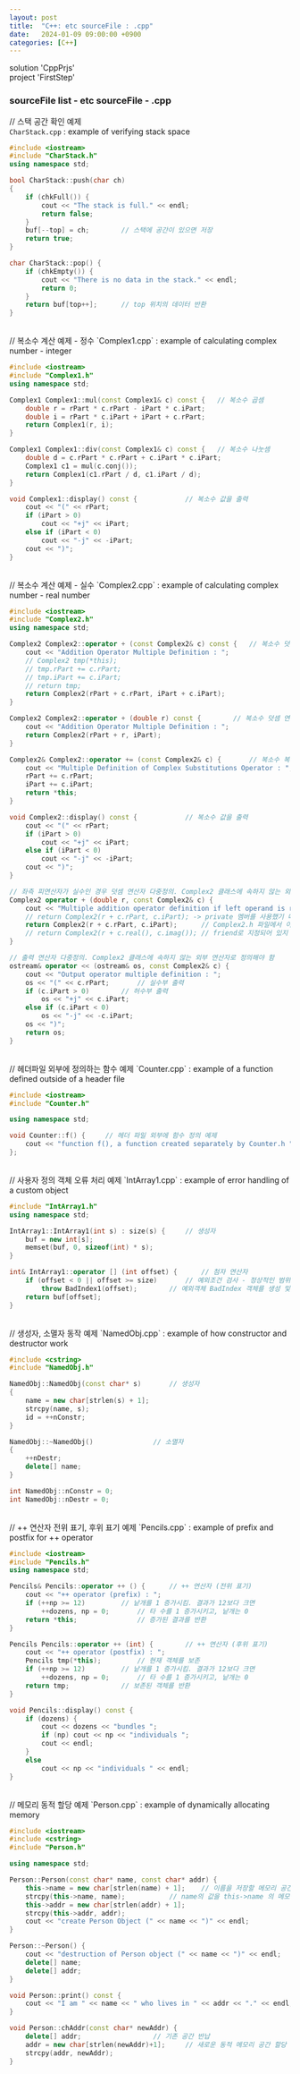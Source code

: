 ```yaml
---
layout: post
title:  "C++: etc sourceFile : .cpp"
date:   2024-01-09 09:00:00 +0900
categories: [C++]
---
```


solution 'CppPrjs'   
project 'FirstStep'   
   
### sourceFile list - etc sourceFile - .cpp   
   
// 스택 공간 확인 예제   
`CharStack.cpp` : example of verifying stack space   
   
```cpp
#include <iostream>
#include "CharStack.h"
using namespace std;

bool CharStack::push(char ch)
{
	if (chkFull()) {
		cout << "The stack is full." << endl;
		return false;
	}
	buf[--top] = ch;		// 스택에 공간이 있으면 저장
	return true;
}

char CharStack::pop() {
	if (chkEmpty()) {
		cout << "There is no data in the stack." << endl;
		return 0;
	}
	return buf[top++];		// top 위치의 데이터 반환
}
```
   
<br />
// 복소수 계산 예제 - 정수   
`Complex1.cpp` : example of calculating complex number - integer   
   
```cpp
#include <iostream>
#include "Complex1.h"
using namespace std;

Complex1 Complex1::mul(const Complex1& c) const {	// 복소수 곱셈
	double r = rPart * c.rPart - iPart * c.iPart;
	double i = rPart * c.iPart + iPart + c.rPart;
	return Complex1(r, i);
}

Complex1 Complex1::div(const Complex1& c) const {	// 복소수 나눗셈
	double d = c.rPart * c.rPart + c.iPart * c.iPart;
	Complex1 c1 = mul(c.conj());
	return Complex1(c1.rPart / d, c1.iPart / d);
}

void Complex1::display() const {			// 복소수 값을 출력
	cout << "(" << rPart;
	if (iPart > 0)
		cout << "+j" << iPart;
	else if (iPart < 0)
		cout << "-j" << -iPart;
	cout << ")";
}
```
   
<br />
// 복소수 계산 예제 - 실수   
`Complex2.cpp` : example of calculating complex number - real number   
   
```cpp
#include <iostream>
#include "Complex2.h"
using namespace std;

Complex2 Complex2::operator + (const Complex2& c) const {	// 복소수 덧셈 연산자 다중정의
	cout << "Addition Operator Multiple Definition : ";
	// Complex2 tmp(*this);
	// tmp.rPart += c.rPart;
	// tmp.iPart += c.iPart;
	// return tmp;
	return Complex2(rPart + c.rPart, iPart + c.iPart);
}

Complex2 Complex2::operator + (double r) const {		// 복소수 덧셈 연산자 다중정의
	cout << "Addition Operator Multiple Definition : ";
	return Complex2(rPart + r, iPart);
}

Complex2& Complex2::operator += (const Complex2& c) {		// 복소수 복합 대입 연산자 다중정의
	cout << "Multiple Definition of Complex Substitutions Operator : ";
	rPart += c.rPart;
	iPart += c.iPart;
	return *this;
}

void Complex2::display() const {			// 복소수 값을 출력
	cout << "(" << rPart;
	if (iPart > 0)
		cout << "+j" << iPart;
	else if (iPart < 0)
		cout << "-j" << -iPart;
	cout << ")";
}

// 좌측 피연산자가 실수인 경우 덧셈 연산자 다중정의. Complex2 클래스에 속하지 않는 외부 연산자로 정의해야 함
Complex2 operator + (double r, const Complex2& c) {
	cout << "Multiple addition operator definition if left operand is real number : ";
	// return Complex2(r + c.rPart, c.iPart); -> private 멤버를 사용했기 때문에 오류 발생
	return Complex2(r + c.rPart, c.iPart);		// Complex2.h 파일에서 이 함수를 friend로 지정하였기 때문에 private 멤버를 자유롭게 사용할 수 있음
	// return Complex2(r + c.real(), c.imag());	// friend로 지정되어 있지 않은 경우 public 함수를 통해 private 멤버 값을 찾아올 수 있음
}

// 출력 연산자 다중정의. Complex2 클래스에 속하지 않는 외부 연산자로 정의해야 함
ostream& operator << (ostream& os, const Complex2& c) {
	cout << "Output operator multiple definition : ";
	os << "(" << c.rPart;		// 실수부 출력
	if (c.iPart > 0)		// 허수부 출력
		os << "+j" << c.iPart;
	else if (c.iPart < 0)
		os << "-j" << -c.iPart;
	os << ")";
	return os;
}
```
   
<br />
// 헤더파일 외부에 정의하는 함수 예제   
`Counter.cpp` : example of a function defined outside of a header file   
   
```cpp
#include <iostream>
#include "Counter.h"

using namespace std;

void Counter::f() {		// 헤더 파일 외부에 함수 정의 예제
	cout << "function f(), a function created separately by Counter.h " << endl;
};
```
   
<br />
// 사용자 정의 객체 오류 처리 예제   
`IntArray1.cpp` : example of error handling of a custom object   
   
```cpp
#include "IntArray1.h"
using namespace std;

IntArray1::IntArray1(int s) : size(s) {		// 생성자
	buf = new int[s];
	memset(buf, 0, sizeof(int) * s);
}

int& IntArray1::operator [] (int offset) {		// 첨자 연산자
	if (offset < 0 || offset >= size)		// 예외조건 검사 - 정상적인 범위인지 확인
		throw BadIndex1(offset);		// 예외객체 BadIndex 객체를 생성 및 전달
	return buf[offset];
}
```
   
<br />
// 생성자, 소멸자 동작 예제   
`NamedObj.cpp` : example of how constructor and destructor work   
   
```cpp
#include <cstring>
#include "NamedObj.h"

NamedObj::NamedObj(const char* s)		// 생성자
{
	name = new char[strlen(s) + 1];
	strcpy(name, s);
	id = ++nConstr;
}

NamedObj::~NamedObj()				// 소멸자
{
	++nDestr;
	delete[] name;
}

int NamedObj::nConstr = 0;
int NamedObj::nDestr = 0;
```
   
<br />
// ++ 연산자 전위 표기, 후위 표기 예제   
`Pencils.cpp` : example of prefix and postfix for ++ operator   
   
```cpp
#include <iostream>
#include "Pencils.h"
using namespace std;

Pencils& Pencils::operator ++ () {		// ++ 연산자 (전위 표기)
	cout << "++ operator (prefix) : ";
	if (++np >= 12)			// 낱개를 1 증가시킴. 결과가 12보다 크면
		++dozens, np = 0;		// 타 수를 1 증가시키고, 낱개는 0
	return *this;				// 증가된 결과를 반환
}

Pencils Pencils::operator ++ (int) {		// ++ 연산자 (후위 표기)
	cout << "++ operator (postfix) : ";
	Pencils tmp(*this);			// 현재 객체를 보존
	if (++np >= 12)			// 낱개를 1 증가시킴. 결과가 12보다 크면
		++dozens, np = 0;		// 타 수를 1 증가시키고, 낱개는 0
	return tmp;				// 보존된 객체를 반환
}

void Pencils::display() const {
	if (dozens) {
		cout << dozens << "bundles ";
		if (np) cout << np << "individuals ";
		cout << endl;
	}
	else
		cout << np << "individuals " << endl;
}
```
   
<br />
// 메모리 동적 할당 예제   
`Person.cpp` : example of dynamically allocating memory   
   
```cpp
#include <iostream>
#include <cstring>
#include "Person.h"

using namespace std;

Person::Person(const char* name, const char* addr) {
	this->name = new char[strlen(name) + 1];	// 이름을 저장할 메모리 공간을 동적 할당 받음
	strcpy(this->name, name);			// name의 값을 this->name 의 메모리 공간에 복사해 넣음
	this->addr = new char[strlen(addr) + 1];
	strcpy(this->addr, addr);
	cout << "create Person Object (" << name << ")" << endl;
}

Person::~Person() {
	cout << "destruction of Person object (" << name << ")" << endl;
	delete[] name;
	delete[] addr;
}

void Person::print() const {
	cout << "I am " << name << " who lives in " << addr << "." << endl;
}

void Person::chAddr(const char* newAddr) {
	delete[] addr;					// 기존 공간 반납
	addr = new char[strlen(newAddr)+1];		// 새로운 동적 메모리 공간 할당
	strcpy(addr, newAddr);
}
```
